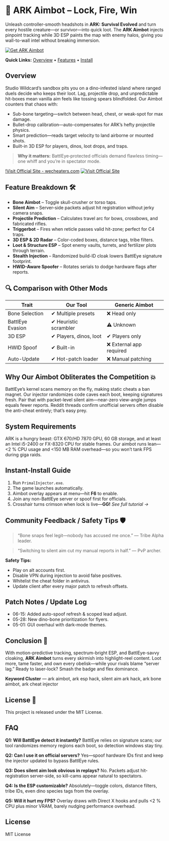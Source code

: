 # 🎯 ARK Aimbot – Lock, Fire, Win

Unleash controller-smooth headshots in **ARK: Survival Evolved** and turn every hostile creature—or survivor—into quick loot. The **ARK Aimbot** injects pinpoint tracking while 3D ESP paints the map with enemy halos, giving you wall-to-wall intel without breaking immersion.

[![Get ARK Aimbot](https://img.shields.io/badge/Get%20ARK%20Aimbot-blueviolet)](EXAMPLE)

**Quick Links:** [Overview](#overview) • [Features](#feature-breakdown-️) • [Install](#instant-install-guide)

## Overview

Studio Wildcard’s sandbox pits you on a dino-infested island where ranged duels decide who keeps their loot. Lag, projectile drop, and unpredictable hit-boxes mean vanilla aim feels like tossing spears blindfolded. Our Aimbot counters that chaos with:

* Sub-bone targeting—switch between head, chest, or weak-spot for max damage.
* Bullet-drop calibration—auto-compensates for ARK’s hefty projectile physics.
* Smart prediction—reads target velocity to land airborne or mounted shots.
* Built-in 3D ESP for players, dinos, loot drops, and traps.

> **Why it matters:** BattlEye‐protected officials demand flawless timing—one whiff and you’re in spectator mode.

[!Visit Official Site - wecheaters.com](https://wecheaters.com)
[![Visit Official Site](https://i.ibb.co/hFTLN3XF/Frame-9.png)](https://wecheaters.com)

## Feature Breakdown 🛠️

* **Bone Aimbot** – Toggle skull-crusher or torso taps.
* **Silent Aim** – Server-side packets adjust hit registration without jerky camera snaps.
* **Projectile Prediction** – Calculates travel arc for bows, crossbows, and fabricated rifles.
* **Triggerbot** – Fires when reticle passes valid hit-zone; perfect for C4 traps.
* **3D ESP & 2D Radar** – Color-coded boxes, distance tags, tribe filters.
* **Loot & Structure ESP** – Spot enemy vaults, turrets, and fertilizer plots through terrain.
* **Stealth Injection** – Randomized build-ID cloak lowers BattlEye signature footprint.
* **HWID-Aware Spoofer** – Rotates serials to dodge hardware flags after reports.

## 🔍 Comparison with Other Mods

| Trait            | **Our Tool**           | Generic Aimbot          |
| ---------------- | ---------------------- | ----------------------- |
| Bone Selection   | ✔ Multiple presets     | ❌ Head only             |
| BattlEye Evasion | ✔ Heuristic scrambler  | ⚠ Unknown               |
| 3D ESP           | ✔ Players, dinos, loot | ✔ Players only          |
| HWID Spoof       | ✔ Built-in             | ❌ External app required |
| Auto-Update      | ✔ Hot-patch loader     | ❌ Manual patching       |

## Why Our Aimbot Obliterates the Competition 💥

BattlEye’s kernel scans memory on the fly, making static cheats a ban magnet. Our injector randomizes code caves each boot, keeping signatures fresh. Pair that with packet-level silent aim—near-zero view-angle jumps equals fewer reports. Reddit threads confirm unofficial servers often disable the anti-cheat entirely; that’s easy prey.

## System Requirements

ARK is a hungry beast: GTX 670/HD 7870 GPU, 60 GB storage, and at least an Intel i5-2400 or FX-8320 CPU for stable frames. Our aimbot runs lean—<2 % CPU usage and <150 MB RAM overhead—so you won’t tank FPS during giga raids.

## Instant-Install Guide

1. Run `PrimalInjector.exe`.
2. The game launches automatically.
3. Aimbot overlay appears at menu—hit **F6** to enable.
4. Join any non-BattlEye server or spoof first for officials.
5. Crosshair turns crimson when lock is live—**GG!**
   *See full tutorial →*

## Community Feedback / Safety Tips 🛡️

> “Bone snaps feel legit—nobody has accused me once.” — Tribe Alpha leader.

> “Switching to silent aim cut my manual reports in half.” — PvP archer.

**Safety Tips:**

* Play on alt accounts first.
* Disable VPN during injection to avoid false positives.
* Whitelist the cheat folder in antivirus.
* Update client after every major patch to refresh offsets.

## Patch Notes / Update Log

* 06-15: Added auto-spoof refresh & scoped lead adjust.
* 05-28: New dino-bone prioritization for flyers.
* 05-01: GUI overhaul with dark-mode themes.

## Conclusion 🎯

With motion-predictive tracking, spectrum-bright ESP, and BattlEye-savvy cloaking, **ARK Aimbot** turns every skirmish into highlight-reel content. Loot more, tame faster, and own every obelisk—while your rivals blame “server lag.” Ready to laser-lock? Smash the badge and flex dominance.

**Keyword Cluster** — ark aimbot, ark esp hack, silent aim ark hack, ark bone aimbot, ark cheat injector

## License 📝

This project is released under the MIT License.

<!-- LSI: injector engine, synapse alternative, exploit loader, script executor safe -->  

## FAQ

**Q1: Will BattlEye detect it instantly?**
BattlEye relies on signature scans; our tool randomizes memory regions each boot, so detection windows stay tiny.

**Q2: Can I use it on official servers?**
Yes—spoof hardware IDs first and keep the injector updated to bypass BattlEye rules.

**Q3: Does silent aim look obvious in replays?**
No. Packets adjust hit-registration server-side, so kill-cams appear natural to spectators.

**Q4: Is the ESP customizable?**
Absolutely—toggle colors, distance filters, tribe IDs, even dino species tags from the overlay.

**Q5: Will it hurt my FPS?**
Overlay draws with Direct X hooks and pulls <2 % CPU plus minor VRAM, barely nudging performance overhead.

## License

MIT License
